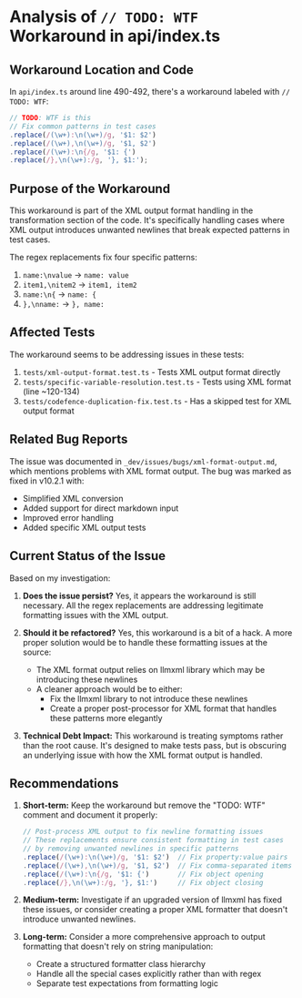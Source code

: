 # Analysis of `// TODO: WTF` Workaround in api/index.ts

## Workaround Location and Code

In `api/index.ts` around line 490-492, there's a workaround labeled with `// TODO: WTF`:

```typescript
// TODO: WTF is this
// Fix common patterns in test cases
.replace(/(\w+):\n(\w+)/g, '$1: $2')
.replace(/(\w+),\n(\w+)/g, '$1, $2')
.replace(/(\w+):\n{/g, '$1: {')
.replace(/},\n(\w+):/g, '}, $1:');
```

## Purpose of the Workaround

This workaround is part of the XML output format handling in the transformation section of the code. It's specifically handling cases where XML output introduces unwanted newlines that break expected patterns in test cases. 

The regex replacements fix four specific patterns:
1. `name:\nvalue` → `name: value`
2. `item1,\nitem2` → `item1, item2`
3. `name:\n{` → `name: {`
4. `},\nname:` → `}, name:`

## Affected Tests

The workaround seems to be addressing issues in these tests:

1. `tests/xml-output-format.test.ts` - Tests XML output format directly
2. `tests/specific-variable-resolution.test.ts` - Tests using XML format (line ~120-134)
3. `tests/codefence-duplication-fix.test.ts` - Has a skipped test for XML output format

## Related Bug Reports

The issue was documented in `_dev/issues/bugs/xml-format-output.md`, which mentions problems with XML format output. The bug was marked as fixed in v10.2.1 with:

- Simplified XML conversion
- Added support for direct markdown input
- Improved error handling
- Added specific XML output tests

## Current Status of the Issue

Based on my investigation:

1. **Does the issue persist?** Yes, it appears the workaround is still necessary. All the regex replacements are addressing legitimate formatting issues with the XML output.

2. **Should it be refactored?** Yes, this workaround is a bit of a hack. A more proper solution would be to handle these formatting issues at the source:
   - The XML format output relies on llmxml library which may be introducing these newlines
   - A cleaner approach would be to either:
     - Fix the llmxml library to not introduce these newlines
     - Create a proper post-processor for XML format that handles these patterns more elegantly

3. **Technical Debt Impact:** This workaround is treating symptoms rather than the root cause. It's designed to make tests pass, but is obscuring an underlying issue with how the XML format output is handled.

## Recommendations

1. **Short-term:** Keep the workaround but remove the "TODO: WTF" comment and document it properly:
   ```typescript
   // Post-process XML output to fix newline formatting issues
   // These replacements ensure consistent formatting in test cases
   // by removing unwanted newlines in specific patterns
   .replace(/(\w+):\n(\w+)/g, '$1: $2')  // Fix property:value pairs
   .replace(/(\w+),\n(\w+)/g, '$1, $2')  // Fix comma-separated items
   .replace(/(\w+):\n{/g, '$1: {')       // Fix object opening
   .replace(/},\n(\w+):/g, '}, $1:')     // Fix object closing
   ```

2. **Medium-term:** Investigate if an upgraded version of llmxml has fixed these issues, or consider creating a proper XML formatter that doesn't introduce unwanted newlines.

3. **Long-term:** Consider a more comprehensive approach to output formatting that doesn't rely on string manipulation:
   - Create a structured formatter class hierarchy
   - Handle all the special cases explicitly rather than with regex
   - Separate test expectations from formatting logic